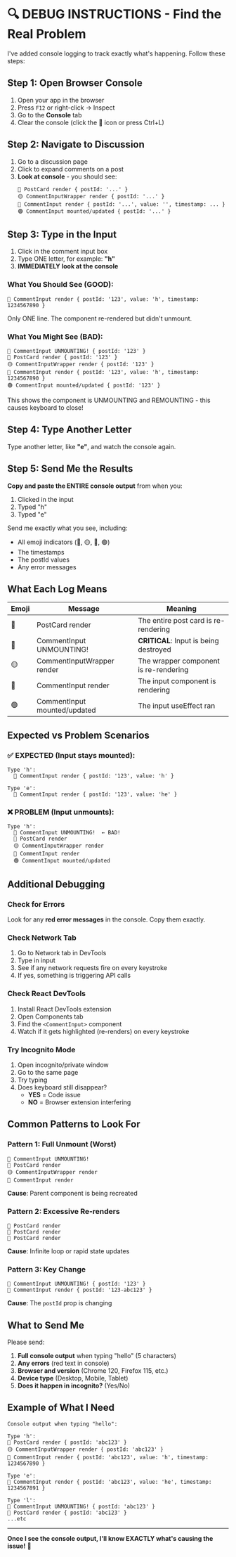# 🔍 DEBUG INSTRUCTIONS - Find the Real Problem

I've added console logging to track exactly what's happening. Follow these steps:

## Step 1: Open Browser Console

1. Open your app in the browser
2. Press `F12` or right-click → Inspect
3. Go to the **Console** tab
4. Clear the console (click the 🚫 icon or press Ctrl+L)

## Step 2: Navigate to Discussion

1. Go to a discussion page
2. Click to expand comments on a post
3. **Look at console** - you should see:
   ```
   🔴 PostCard render { postId: '...' }
   🟡 CommentInputWrapper render { postId: '...' }
   🔵 CommentInput render { postId: '...', value: '', timestamp: ... }
   🟢 CommentInput mounted/updated { postId: '...' }
   ```

## Step 3: Type in the Input

1. Click in the comment input box
2. Type ONE letter, for example: **"h"**
3. **IMMEDIATELY look at the console**

### What You Should See (GOOD):
```
🔵 CommentInput render { postId: '123', value: 'h', timestamp: 1234567890 }
```
Only ONE line. The component re-rendered but didn't unmount.

### What You Might See (BAD):
```
🔴 CommentInput UNMOUNTING! { postId: '123' }
🔴 PostCard render { postId: '123' }
🟡 CommentInputWrapper render { postId: '123' }
🔵 CommentInput render { postId: '123', value: 'h', timestamp: 1234567890 }
🟢 CommentInput mounted/updated { postId: '123' }
```
This shows the component is UNMOUNTING and REMOUNTING - this causes keyboard to close!

## Step 4: Type Another Letter

Type another letter, like **"e"**, and watch the console again.

## Step 5: Send Me the Results

**Copy and paste the ENTIRE console output** from when you:
1. Clicked in the input
2. Typed "h"
3. Typed "e"

Send me exactly what you see, including:
- All emoji indicators (🔴, 🟡, 🔵, 🟢)
- The timestamps
- The postId values
- Any error messages

## What Each Log Means

| Emoji | Message | Meaning |
|-------|---------|---------|
| 🔴 | PostCard render | The entire post card is re-rendering |
| 🔴 | CommentInput UNMOUNTING! | **CRITICAL**: Input is being destroyed |
| 🟡 | CommentInputWrapper render | The wrapper component is re-rendering |
| 🔵 | CommentInput render | The input component is rendering |
| 🟢 | CommentInput mounted/updated | The input useEffect ran |

## Expected vs Problem Scenarios

### ✅ EXPECTED (Input stays mounted):
```
Type 'h':
  🔵 CommentInput render { postId: '123', value: 'h' }

Type 'e':  
  🔵 CommentInput render { postId: '123', value: 'he' }
```

### ❌ PROBLEM (Input unmounts):
```
Type 'h':
  🔴 CommentInput UNMOUNTING!  ← BAD!
  🔴 PostCard render
  🟡 CommentInputWrapper render
  🔵 CommentInput render
  🟢 CommentInput mounted/updated
```

## Additional Debugging

### Check for Errors
Look for any **red error messages** in the console. Copy them exactly.

### Check Network Tab
1. Go to Network tab in DevTools
2. Type in input
3. See if any network requests fire on every keystroke
4. If yes, something is triggering API calls

### Check React DevTools
1. Install React DevTools extension
2. Open Components tab
3. Find the `<CommentInput>` component
4. Watch if it gets highlighted (re-renders) on every keystroke

### Try Incognito Mode
1. Open incognito/private window
2. Go to the same page
3. Try typing
4. Does keyboard still disappear?
   - **YES** = Code issue
   - **NO** = Browser extension interfering

## Common Patterns to Look For

### Pattern 1: Full Unmount (Worst)
```
🔴 CommentInput UNMOUNTING!
🔴 PostCard render
🟡 CommentInputWrapper render  
🔵 CommentInput render
```
**Cause**: Parent component is being recreated

### Pattern 2: Excessive Re-renders
```
🔴 PostCard render
🔴 PostCard render
🔴 PostCard render
```
**Cause**: Infinite loop or rapid state updates

### Pattern 3: Key Change
```
🔴 CommentInput UNMOUNTING! { postId: '123' }
🔵 CommentInput render { postId: '123-abc123' }
```
**Cause**: The `postId` prop is changing

## What to Send Me

Please send:

1. **Full console output** when typing "hello" (5 characters)
2. **Any errors** (red text in console)
3. **Browser and version** (Chrome 120, Firefox 115, etc.)
4. **Device type** (Desktop, Mobile, Tablet)
5. **Does it happen in incognito?** (Yes/No)

## Example of What I Need

```
Console output when typing "hello":

Type 'h':
🔴 PostCard render { postId: 'abc123' }
🟡 CommentInputWrapper render { postId: 'abc123' }
🔵 CommentInput render { postId: 'abc123', value: 'h', timestamp: 1234567890 }

Type 'e':
🔵 CommentInput render { postId: 'abc123', value: 'he', timestamp: 1234567891 }

Type 'l':
🔴 CommentInput UNMOUNTING! { postId: 'abc123' }
🔴 PostCard render { postId: 'abc123' }
...etc
```

---

**Once I see the console output, I'll know EXACTLY what's causing the issue!** 🎯
